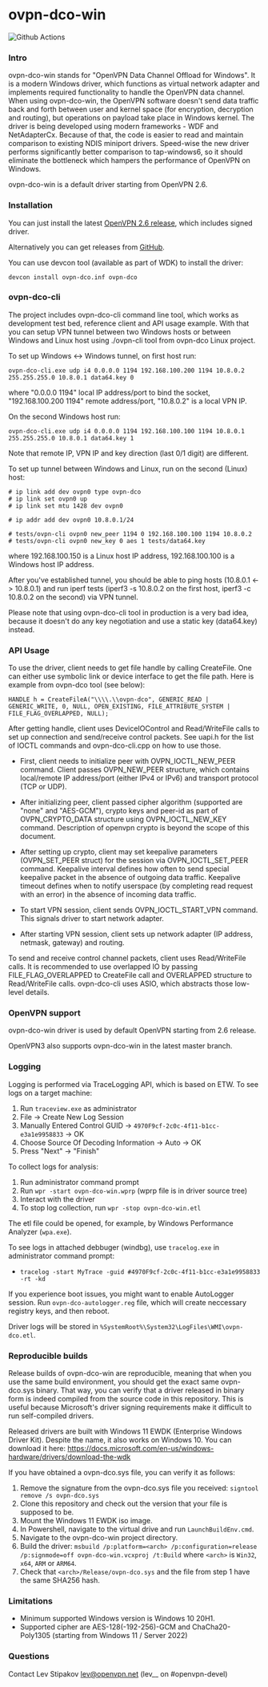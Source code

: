 # ovpn-dco-win

![Github Actions](https://github.com/openvpn/ovpn-dco-win/actions/workflows/msbuild.yml/badge.svg)

### Intro

ovpn-dco-win stands for "OpenVPN Data Channel Offload for Windows". It is a modern Windows driver, which functions as virtual network adapter and implements required functionality to handle the OpenVPN data channel. When using ovpn-dco-win, the OpenVPN software doesn't send data traffic back and forth between user and kernel space (for encryption, decryption and routing), but operations on payload take place in Windows kernel. The driver is being developed using modern frameworks - WDF and NetAdapterCx. Because of that, the code is easier to read and maintain comparison to existing NDIS miniport drivers. Speed-wise the new driver performs significantly better comparison to tap-windows6, so it should eliminate the bottleneck which hampers the performance of OpenVPN on Windows.

ovpn-dco-win is a default driver starting from OpenVPN 2.6.

### Installation

You can just install the latest [OpenVPN 2.6 release](https://openvpn.net/community-downloads/), which includes signed driver.


Alternatively you can get releases from [GitHub](https://github.com/OpenVPN/ovpn-dco-win/releases).

You can use devcon tool (available as part of WDK) to install the driver:

```
devcon install ovpn-dco.inf ovpn-dco
```


### ovpn-dco-cli

The project includes ovpn-dco-cli command line tool, which works as development test bed, reference client and API usage example. With that you can setup VPN tunnel between two Windows hosts or
between Windows and Linux host using ./ovpn-cli tool from ovpn-dco Linux project.

To set up Windows <-> Windows tunnel, on first host run:

```
ovpn-dco-cli.exe udp i4 0.0.0.0 1194 192.168.100.200 1194 10.8.0.2 255.255.255.0 10.8.0.1 data64.key 0
```

where "0.0.0.0 1194" local IP address/port to bind the socket, "192.168.100.200 1194" remote address/port, "10.8.0.2" is a local VPN IP.

On the second Windows host run:

```
ovpn-dco-cli.exe udp i4 0.0.0.0 1194 192.168.100.100 1194 10.8.0.1 255.255.255.0 10.8.0.1 data64.key 1
```

Note that remote IP, VPN IP and key direction (last 0/1 digit) are different.

To set up tunnel between Windows and Linux, run on the second (Linux) host:

```
# ip link add dev ovpn0 type ovpn-dco
# ip link set ovpn0 up
# ip link set mtu 1428 dev ovpn0

# ip addr add dev ovpn0 10.8.0.1/24

# tests/ovpn-cli ovpn0 new_peer 1194 0 192.168.100.100 1194 10.8.0.2
# tests/ovpn-cli ovpn0 new_key 0 aes 1 tests/data64.key
```

where 192.168.100.150 is a Linux host IP address, 192.168.100.100 is a Windows host IP address.

After you've established tunnel, you should be able to ping hosts (10.8.0.1 <-> 10.8.0.1) and run iperf tests (iperf3 -s 10.8.0.2 on the first host, iperf3 -c 10.8.0.2 on the second) via VPN tunnel.

Please note that using ovpn-dco-cli tool in production is a very bad idea, because it doesn't do any key negotiation and use a static key (data64.key) instead.


### API Usage

To use the driver, client needs to get file handle by calling CreateFile. One can either use symbolic link or device interface to get the file path. Here is example from ovpn-dco tool (see below):

```
HANDLE h = CreateFileA("\\\\.\\ovpn-dco", GENERIC_READ | GENERIC_WRITE, 0, NULL, OPEN_EXISTING, FILE_ATTRIBUTE_SYSTEM | FILE_FLAG_OVERLAPPED, NULL);
```

After getting handle, client uses DeviceIOControl and Read/WriteFile calls to set up connection and send/receive control packets. See uapi.h for the list of IOCTL commands and ovpn-dco-cli.cpp on how to use those.

* First, client needs to initialize peer with OVPN_IOCTL_NEW_PEER command. Client passes OVPN_NEW_PEER structure, which contains local/remote IP address/port (either IPv4 or IPv6) and transport protocol (TCP or UDP).

* After initializing peer, client passed cipher algorithm (supported are "none" and "AES-GCM"), crypto keys and peer-id as part of OVPN_CRYPTO_DATA structure using OVPN_IOCTL_NEW_KEY command. Description of openvpn crypto is beyond the scope of this document.

* After setting up crypto, client may set keepalive parameters (OVPN_SET_PEER struct) for the session via OVPN_IOCTL_SET_PEER command. Keepalive interval defines how often to send special keepalive packet in the absence of outgoing data traffic. Keepalive timeout defines when to notify userspace (by completing read request with an error) in the absence of incoming data traffic.

* To start VPN session, client sends OVPN_IOCTL_START_VPN command. This signals driver to start network adapter.

* After starting VPN session, client sets up network adapter (IP address, netmask, gateway) and routing.

To send and receive control channel packets, client uses Read/WriteFile calls. It is recommended to use overlapped IO by passing FILE_FLAG_OVERLAPPED to CreateFile call and OVERLAPPED structure to Read/WriteFile calls. ovpn-dco-cli uses ASIO, which abstracts those low-level details.


### OpenVPN support

ovpn-dco-win driver is used by default OpenVPN starting from 2.6 release.

OpenVPN3 also supports ovpn-dco-win in the latest master branch.

### Logging

Logging is performed via TraceLogging API, which is based on ETW. To see logs on a target machine:

1. Run `traceview.exe` as administrator
2. File -> Create New Log Session
3. Manually Entered Control GUID -> `4970F9cf-2c0c-4f11-b1cc-e3a1e9958833` -> OK
4. Choose Source Of Decoding Information -> Auto -> OK
5. Press "Next" -> "Finish"

To collect logs for analysis:

1. Run administrator command prompt
2. Run `wpr -start ovpn-dco-win.wprp` (wprp file is in driver source tree)
3. Interact with the driver
4. To stop log collection, run `wpr -stop ovpn-dco-win.etl`

The etl file could be opened, for example, by Windows Performance Analyzer (`wpa.exe`).

To see logs in attached debbuger (windbg), use `tracelog.exe` in administrator command prompt:

* `tracelog -start MyTrace -guid #4970F9cf-2c0c-4f11-b1cc-e3a1e9958833 -rt -kd`

If you experience boot issues, you might want to enable AutoLogger session. Run `ovpn-dco-autologger.reg` file, which will create neccessary registry keys, and then reboot.

Driver logs will be stored in `%SystemRoot%\System32\LogFiles\WMI\ovpn-dco.etl`.

### Reproducible builds

Release builds of ovpn-dco-win are reproducible, meaning that when you use the same build environment, you should get the exact same ovpn-dco.sys binary. That way, you can verify that a driver released in binary form is indeed compiled from the source code in this repository. This is useful because Microsoft's driver signing requirements make it difficult to run self-compiled drivers.

Released drivers are built with Windows 11 EWDK (Enterprise Windows Driver Kit). Despite the name, it also works on Windows 10.
You can download it here: https://docs.microsoft.com/en-us/windows-hardware/drivers/download-the-wdk

If you have obtained a ovpn-dco.sys file, you can verify it as follows:

1. Remove the signature from the ovpn-dco.sys file you received: `signtool remove /s ovpn-dco.sys`
2. Clone this repository and check out the version that your file is supposed to be.
3. Mount the Windows 11 EWDK iso image.
4. In Powershell, navigate to the virtual drive and run `LaunchBuildEnv.cmd`.
5. Navigate to the ovpn-dco-win project directory.
6. Build the driver: `msbuild /p:platform=<arch> /p:configuration=release /p:signmode=off ovpn-dco-win.vcxproj /t:Build` where `<arch>` is `Win32`, `x64`, `ARM` or `ARM64`.
7. Check that `<arch>/Release/ovpn-dco.sys` and the file from step 1 have the same SHA256 hash.


### Limitations

* Minimum supported Windows version is Windows 10 20H1.
* Supported cipher are AES-128(-192-256)-GCM and ChaCha20-Poly1305 (starting from Windows 11 / Server 2022)


### Questions

Contact Lev Stipakov [lev@openvpn.net](mailto:lev@openvpn.net) (lev__ on #openvpn-devel)
